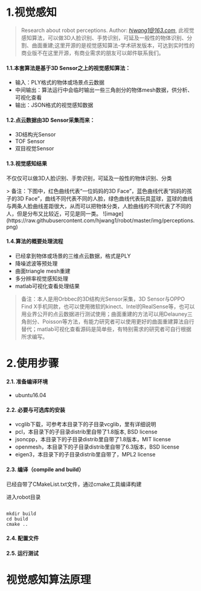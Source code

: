 # 1.视觉感知
> Research about robot perceptions. Author: *hjwang1@163.com*, 此视觉感知算法，可以做3D人脸识别、手势识别，可延及一般性的物体识别、分割、曲面重建;这里开源的是视觉感知算法-学术研发版本，可达到实时性的商业版不在这里开源，有商业需求的朋友可以邮件联系我们。


#### 1.1.本套算法是基于3D Sensor之上的视觉感知算法：
* 输入：PLY格式的物体或场景点云数据
* 中间输出：算法运行中会临时输出一些三角剖分的物体mesh数据，供分析、可视化查看
* 输出：JSON格式的视觉感知数据

#### 1.2.点云数据由3D Sensor采集而来：
* 3D结构光Sensor
* TOF Sensor
* 双目视觉Sensor

#### 1.3.视觉感知结果
<p>不仅仅可以做3D人脸识别、手势识别，可延及一般性的物体识别、分类</p>
> 备注：下图中，红色曲线代表“一位妈妈的3D Face”，蓝色曲线代表“妈妈的孩子的3D Face”，曲线不同代表不同的人脸，绿色曲线代表玩具蓝球，蓝球的曲线与两条人脸曲线差距很大，从而可以把物体分类，人脸曲线的不同代表了不同的人，但是分布又比较近，可见是同一类。
![image](https://raw.githubusercontent.com/hjwang1/robot/master/img/perceptions.png)

#### 1.4.算法的概要处理流程
* 已经拿到物体或场景的三维点云数据，格式是PLY
* 降噪滤波等预处理
* 曲面triangle mesh重建
* 多分辨率视觉感知处理
* matlab可视化查看处理结果
> 备注：本人是用Orbbec的3D结构光Sensor采集，3D Sensor与OPPO Find X手机同款，也可以使用微软的kinect、Intel的RealSense等，也可以用业界公开的点云数据进行测试使用；曲面重建的方法可以用Delauney三角剖分、Poisson等方法，有能力研究者可以使用更好的曲面重建算法自行替代；matlab可视化查看源码是简单些，有特别需求的研究者可自行根据所求编写。


# 2.使用步骤
#### 2.1. 准备编译环境
* ubuntu16.04

#### 2.2. 必要与可选库的安装
* vcglib下载，可参考本目录下的子目录vcglib，里有详细说明
* pcl，本目录下的子目录distrib里自带了1.8版本, BSD license
* jsoncpp，本目录下的子目录distrib里自带了1.8版本，MIT license
* openmesh，本目录下的子目录distrib里自带了6.3版本，BSD license
* eigen3，本目录下的子目录distrib里自带了，MPL2 license

#### 2.3. 编译（compile and build）
已经自带了CMakeList.txt文件，通过cmake工具编译构建
<p>进入robot目录</p>
<pre><code>
mkdir build
cd build
cmake ..
</code></pre>

#### 2.4. 配置文件


#### 2.5. 运行测试
# 视觉感知算法原理
